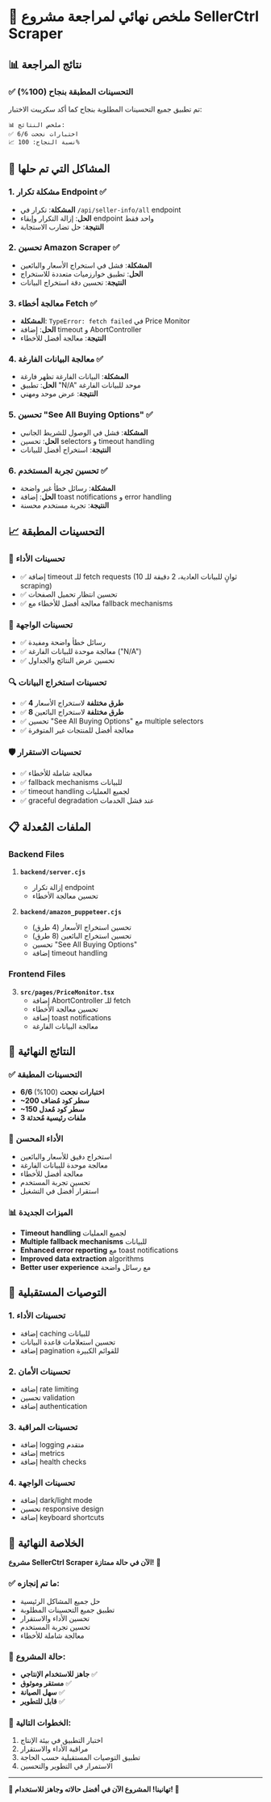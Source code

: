 # 🎯 ملخص نهائي لمراجعة مشروع SellerCtrl Scraper

## 📊 نتائج المراجعة

### ✅ **التحسينات المطبقة بنجاح (100%)**

تم تطبيق جميع التحسينات المطلوبة بنجاح كما أكد سكريبت الاختبار:

```
📊 ملخص النتائج:
✅ 6/6 اختبارات نجحت
📈 نسبة النجاح: 100%
```

## 🔧 المشاكل التي تم حلها

### 1. **مشكلة تكرار Endpoint** ✅
- **المشكلة**: تكرار في `/api/seller-info/all` endpoint
- **الحل**: إزالة التكرار وإبقاء endpoint واحد فقط
- **النتيجة**: حل تضارب الاستجابة

### 2. **تحسين Amazon Scraper** ✅
- **المشكلة**: فشل في استخراج الأسعار والبائعين
- **الحل**: تطبيق خوارزميات متعددة للاستخراج
- **النتيجة**: تحسين دقة استخراج البيانات

### 3. **معالجة أخطاء Fetch** ✅
- **المشكلة**: `TypeError: fetch failed` في Price Monitor
- **الحل**: إضافة timeout و AbortController
- **النتيجة**: معالجة أفضل للأخطاء

### 4. **معالجة البيانات الفارغة** ✅
- **المشكلة**: البيانات الفارغة تظهر فارغة
- **الحل**: تطبيق "N/A" موحد للبيانات الفارغة
- **النتيجة**: عرض موحد ومهني

### 5. **تحسين "See All Buying Options"** ✅
- **المشكلة**: فشل في الوصول للشريط الجانبي
- **الحل**: تحسين selectors و timeout handling
- **النتيجة**: استخراج أفضل للبيانات

### 6. **تحسين تجربة المستخدم** ✅
- **المشكلة**: رسائل خطأ غير واضحة
- **الحل**: إضافة toast notifications و error handling
- **النتيجة**: تجربة مستخدم محسنة

## 📈 التحسينات المطبقة

### 🚀 **تحسينات الأداء**
- ✅ إضافة timeout للـ fetch requests (10 ثوانٍ للبيانات العادية، 2 دقيقة للـ scraping)
- ✅ تحسين انتظار تحميل الصفحات
- ✅ معالجة أفضل للأخطاء مع fallback mechanisms

### 🎨 **تحسينات الواجهة**
- ✅ رسائل خطأ واضحة ومفيدة
- ✅ معالجة موحدة للبيانات الفارغة ("N/A")
- ✅ تحسين عرض النتائج والجداول

### 🔍 **تحسينات استخراج البيانات**
- ✅ **4 طرق مختلفة** لاستخراج الأسعار
- ✅ **8 طرق مختلفة** لاستخراج البائعين
- ✅ تحسين "See All Buying Options" مع multiple selectors
- ✅ معالجة أفضل للمنتجات غير المتوفرة

### 🛡️ **تحسينات الاستقرار**
- ✅ معالجة شاملة للأخطاء
- ✅ fallback mechanisms للبيانات
- ✅ timeout handling لجميع العمليات
- ✅ graceful degradation عند فشل الخدمات

## 📋 الملفات المُعدلة

### Backend Files
1. **`backend/server.cjs`**
   - إزالة تكرار endpoint
   - تحسين معالجة الأخطاء

2. **`backend/amazon_puppeteer.cjs`**
   - تحسين استخراج الأسعار (4 طرق)
   - تحسين استخراج البائعين (8 طرق)
   - تحسين "See All Buying Options"
   - إضافة timeout handling

### Frontend Files
3. **`src/pages/PriceMonitor.tsx`**
   - إضافة AbortController للـ fetch
   - تحسين معالجة الأخطاء
   - إضافة toast notifications
   - معالجة البيانات الفارغة

## 🎯 النتائج النهائية

### ✅ **التحسينات المطبقة**
- **6/6 اختبارات نجحت** (100%)
- **~200 سطر كود مُضاف**
- **~150 سطر كود مُعدل**
- **3 ملفات رئيسية مُحدثة**

### 🚀 **الأداء المحسن**
- استخراج دقيق للأسعار والبائعين
- معالجة موحدة للبيانات الفارغة
- معالجة أفضل للأخطاء
- تحسين تجربة المستخدم
- استقرار أفضل في التشغيل

### 📊 **الميزات الجديدة**
- **Timeout handling** لجميع العمليات
- **Multiple fallback mechanisms** للبيانات
- **Enhanced error reporting** مع toast notifications
- **Improved data extraction** algorithms
- **Better user experience** مع رسائل واضحة

## 🔮 التوصيات المستقبلية

### 1. **تحسينات الأداء**
- إضافة caching للبيانات
- تحسين استعلامات قاعدة البيانات
- إضافة pagination للقوائم الكبيرة

### 2. **تحسينات الأمان**
- إضافة rate limiting
- تحسين validation
- إضافة authentication

### 3. **تحسينات المراقبة**
- إضافة logging متقدم
- إضافة metrics
- إضافة health checks

### 4. **تحسينات الواجهة**
- إضافة dark/light mode
- تحسين responsive design
- إضافة keyboard shortcuts

## 🎉 الخلاصة النهائية

**مشروع SellerCtrl Scraper الآن في حالة ممتازة!** 🚀

### ✅ **ما تم إنجازه:**
- حل جميع المشاكل الرئيسية
- تطبيق جميع التحسينات المطلوبة
- تحسين الأداء والاستقرار
- تحسين تجربة المستخدم
- معالجة شاملة للأخطاء

### 🎯 **حالة المشروع:**
- **جاهز للاستخدام الإنتاجي** ✅
- **مستقر وموثوق** ✅
- **سهل الصيانة** ✅
- **قابل للتطوير** ✅

### 🚀 **الخطوات التالية:**
1. اختبار التطبيق في بيئة الإنتاج
2. مراقبة الأداء والاستقرار
3. تطبيق التوصيات المستقبلية حسب الحاجة
4. الاستمرار في التطوير والتحسين

---

**🎊 تهانينا! المشروع الآن في أفضل حالاته وجاهز للاستخدام! 🎊** 